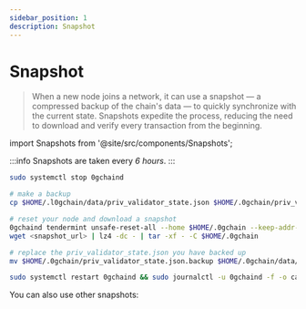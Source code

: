 ```yaml
---
sidebar_position: 1
description: Snapshot
---
```


# Snapshot

> When a new node joins a network, it can use a snapshot — a compressed backup of the chain's data — to quickly synchronize with the current state. Snapshots expedite the process, reducing the need to download and verify every transaction from the beginning.

import Snapshots from '@site/src/components/Snapshots';

<Snapshots tip="Click on any snapshot to paste it into the code block." endpoint="https://0g-testnet-snapshots.f5nodes.com/"/>

:::info
Snapshots are taken every <i>6 hours</i>.
:::


```bash
sudo systemctl stop 0gchaind

# make a backup
cp $HOME/.l0gchain/data/priv_validator_state.json $HOME/.0gchain/priv_validator_state.json.backup 

# reset your node and download a snapshot
0gchaind tendermint unsafe-reset-all --home $HOME/.0gchain --keep-addr-book 
wget <snapshot_url> | lz4 -dc - | tar -xf - -C $HOME/.0gchain

# replace the priv_validator_state.json you have backed up
mv $HOME/.0gchain/priv_validator_state.json.backup $HOME/.0gchain/data/priv_validator_state.json 

sudo systemctl restart 0gchaind && sudo journalctl -u 0gchaind -f -o cat
```

You can also use other snapshots:
